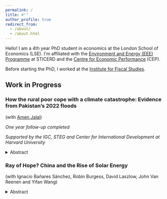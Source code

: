 ```yaml
---
permalink: /
title: #""
author_profile: true
redirect_from: 
  - /about/
  - /about.html
---
```


Hello! I am a 4th year PhD student in economics at the London School of Economics (LSE). I'm affiliated with the [Environment and Energy (EEE) Programme](https://sticerd.lse.ac.uk/_new/our-work/economics-of-environment-and-energy/) at STICERD and the [Centre for Economic Performance](https://cep.lse.ac.uk/_new/people/person.asp?id=11236#:~:text=Pol%20Simpson%20is%20a%20PhD,the%20Institute%20for%20Fiscal%20Studies.) (CEP). 

Before starting the PhD, I worked at the [Institute for Fiscal Studies](https://ifs.org.uk).

## Work in Progress 

### How the rural poor cope with a climate catastrophe: Evidence from Pakistan’s 2022 floods

(with [Amen Jalal](https://amenjalal.com))

_One year follow-up completed_

_Supported by the IGC, STEG and Center for International Development at Harvard University_

<details>
  <summary>Abstract</summary>
Extreme weather events are increasingly common as a result of climate change. Yet little is known about how exceptional climate shocks affect the lives of those most vulnerable to them, or about the barriers they face to moving out of harm's way. In this project, we study the effects of the 2022 flooding in Pakistan, which has affected 33 million households and left one third of the country under water. We leverage pre- and post-flood panel data on a random sample of 5,000 low-income, rural households across 6 districts of Sindh, who vary in their local exposure to the 2022 floods. We study (i) how floods impact these households, (ii) what decisions they make to cope with the immediate consequences of this shock, and (iii) what forces shape their forward-looking adaptation decisions. We exploit plausibly random local variation in flood water inundation – i.e., precipitation interacted with topography – conditional on historical likelihood of inundation and district fixed effects. Our outcomes include flood damages (e.g. loss of income or assets, health impacts, and disruption of social networks and trade), coping strategies (e.g. drawdown of savings, sale of assets, new loans, increased labour supply, changes to educational or nuturitional investments) and adaptation (e.g. diversification of networks or assets, and migration).
</details>

### Ray of Hope? China and the Rise of Solar Energy

(with Ignacio Bañares Sánchez, Robin Burgess, David Laszlow, John Van Reenen and Yifan Wang) 

<details>
  <summary>Abstract</summary>
The rapid decline in the global cost of solar panels from the early 2000s coincided with China's growing dominance in solar photovoltaics (PV) and its adoption of green industrial policies. We evaluate the effectiveness of local, city-level policies to encourage growth and innovation in the Chinese solar industry. Using new data on solar subsidy policies, patenting, production and trade and a synthetic-difference-in-differences approach, we show that production subsidies caused large increases in solar PV output, innovation and productivity. Cities combining production subsidies with R&D support had an even larger impact. We can reject negative spillovers to other cities, finding that business stealing effects are outweighted by knowledge spillovers. Although demand subsidies targeted at solar generation reduced pollution, they had little impact on local solar output and innovation, as additional demand was largely met by supply from other Chinese cities. We interpret these results through the lens of a quantified general equilibrium model with heterogeneous manufacturers, intra-national and international trade costs, and endogenous choices of R&D, entry/exit and trade. Our results suggest substantial benefits to China from its solar policy, even abstracting from the climate change externality. We draw implications for green industrial policies in other countries, suggesting such interventions can foster growth in clean energy. 
</details>


